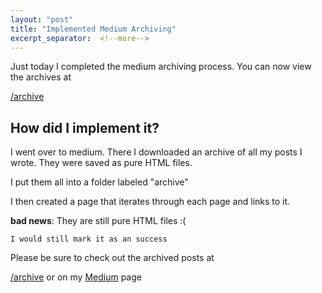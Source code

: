```yaml
---
layout: "post"
title: "Implemented Medium Archiving"
excerpt_separator:  <!--more-->
---
```


Just today I completed the medium archiving process. You can now view the archives at

[/archive](/archive)

## How did I implement it?

I went over to medium. There I downloaded an archive of all my posts I wrote. They were saved as pure HTML files.

I put them all into a folder labeled "archive"

I then created a page that iterates through each page and links to it.

**bad news**: They are still pure HTML files :(

`I would still mark it as an success`

Please be sure to check out the archived posts at

[/archive](/archive) or on my [Medium](https://medium.com/@mechasparrow) page
